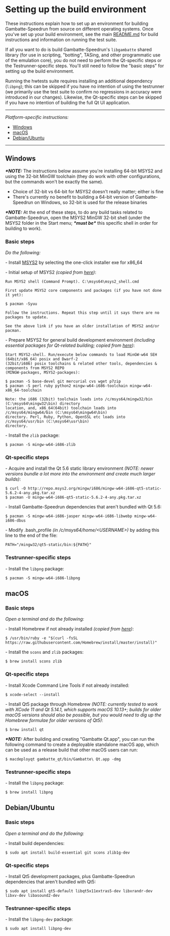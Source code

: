 # Setting up the build environment

These instructions explain how to set up an environment for building Gambatte-Speedrun from source on different operating systems. Once you've set up your build environment, see the main [README.md](README.md) for build instructions and information on running the test suite.

If all you want to do is build Gambatte-Speedrun's `libgambatte` shared library (for use in scripting, "botting", TASing, and other programmatic use of the emulation core), you do not need to perform the Qt-specific steps or the Testrunner-specific steps. You'll still need to follow the "basic steps" for setting up the build environment.

Running the hwtests suite requires installing an additional dependency (`libpng`); this can be skipped if you have no intention of using the testrunner (we primarily use the test suite to confirm no regressions in accuracy were introduced in our changes). Likewise, the Qt-specific steps can be skipped if you have no intention of building the full Qt UI application.

---
*Platform-specific instructions:*
* [Windows](#windows)
* [macOS](#macos)
* [Debian/Ubuntu](#debianubuntu)

---
## Windows

***\*NOTE:*** The instructions below assume you're installing 64-bit MSYS2 and using the 32-bit MinGW toolchain (they do work with other configurations, but the commands won't be exactly the same).
* Choice of 32-bit vs 64-bit for MSYS2 doesn't really matter; either is fine
* There's currently no benefit to building a 64-bit version of Gambatte-Speedrun on Windows, so 32-bit is used for the release binaries

***\*NOTE:*** At the end of these steps, to do any build tasks related to Gambatte-Speedrun, open the MSYS2 MinGW 32-bit shell (under the MSYS2 folder in the Start menu; ***\*must be\**** this specific shell in order for building to work).

### Basic steps

*Do the following:*

\- Install [MSYS2](https://www.msys2.org/) by selecting the one-click installer exe for x86_64

\- Initial setup of MSYS2 *(copied from [here](https://github.com/msys2/msys2/wiki/MSYS2-installation#iii-updating-packages))*:
```
Run MSYS2 shell (Command Prompt). C:\msys64\msys2_shell.cmd

First update MSYS2 core components and packages (if you have not done it yet):

$ pacman -Syuu

Follow the instructions. Repeat this step until it says there are no packages to update.

See the above link if you have an older installation of MSYS2 and/or pacman.
```
\- Prepare MSYS2 for general build development environment *(including essential packages for Qt-related building; copied from [here](https://wiki.qt.io/MSYS2#Prepare_MSYS2_for_Qt_related_build_development_environment))*:
```
Start MSYS2-shell. Run/execute below commands to load MinGW-w64 SEH (64bit/x86_64) posix and Dwarf-2
(32bit/i686) posix toolchains & related other tools, dependencies & components from MSYS2 REPO
(MINGW-packages, MSYS2-packages):

$ pacman -S base-devel git mercurial cvs wget p7zip
$ pacman -S perl ruby python2 mingw-w64-i686-toolchain mingw-w64-x86_64-toolchain

Note: the i686 (32bit) toolchain loads into /c/msys64/mingw32/bin (C:\msys64\mingw32\bin) directory
location, and, x86_64(64bit) toolchain loads into /c/msys64/mingw64/bin (C:\msys64\mingw64\bin)
directory. Perl, Ruby, Python, OpenSSL etc loads into /c/msys64/usr/bin (C:\msys64\usr\bin)
directory.
```
\- Install the `zlib` package:
```
$ pacman -S mingw-w64-i686-zlib
```

### Qt-specific steps

\- Acquire and install the Qt 5.6 static library environment *(NOTE: newer versions bundle a lot more into the environment and create much larger builds)*:
```
$ curl -O http://repo.msys2.org/mingw/i686/mingw-w64-i686-qt5-static-5.6.2-4-any.pkg.tar.xz
$ pacman -U mingw-w64-i686-qt5-static-5.6.2-4-any.pkg.tar.xz
```
\- Install Gambatte-Speedrun dependencies that aren't bundled with Qt 5.6:
```
$ pacman -S mingw-w64-i686-jasper mingw-w64-i686-libwebp mingw-w64-i686-dbus
```
\- Modify .bash_profile *(in /c/msys64/home/\<USERNAME\>)* by adding this line to the end of the file:
```
PATH="/mingw32/qt5-static/bin:${PATH}"
```

### Testrunner-specific steps

\- Install the `libpng` package:
```
$ pacman -S mingw-w64-i686-libpng
```

## macOS

### Basic steps

*Open a terminal and do the following:*

\- Install Homebrew if not already installed *(copied from [here](https://brew.sh/))*:
```
$ /usr/bin/ruby -e "$(curl -fsSL https://raw.githubusercontent.com/Homebrew/install/master/install)"
```
\- Install the `scons` and `zlib` packages:
```
$ brew install scons zlib
```

### Qt-specific steps

\- Install Xcode Command Line Tools if not already installed:
```
$ xcode-select --install
```
\- Install Qt5 package through Homebrew *(NOTE: currently tested to work with XCode 11 and Qt 5.14.1, which supports macOS 10.13+; builds for older macOS versions should also be possible, but you would need to dig up the Homebrew formulae for older versions of Qt5)*:
```
$ brew install qt
```
***\*NOTE:*** After building and creating "Gambatte Qt.app", you can run the following command to create a deployable standalone macOS app, which can be used as a release build that other macOS users can run:
```
$ macdeployqt gambatte_qt/bin/Gambatte\ Qt.app -dmg
```

### Testrunner-specific steps

\- Install the `libpng` package:
```
$ brew install libpng
```

## Debian/Ubuntu

### Basic steps

*Open a terminal and do the following:*

\- Install build dependencies:
```
$ sudo apt install build-essential git scons zlib1g-dev 
```

### Qt-specific steps

\- Install Qt5 development packages, plus Gambatte-Speedrun dependencies that aren't bundled with Qt5:
```
$ sudo apt install qt5-default libqt5x11extras5-dev libxrandr-dev libxv-dev libasound2-dev
```

### Testrunner-specific steps

\- Install the `libpng-dev` package:
```
$ sudo apt install libpng-dev
```
